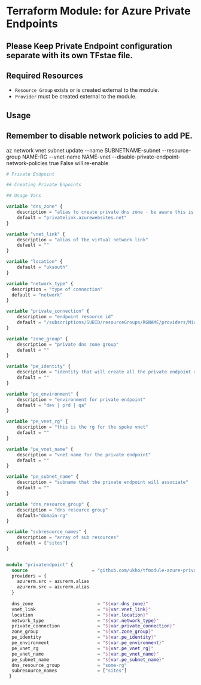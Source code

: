 # Terraform Module: for Azure Private Endpoints

## Please Keep Private Endpoint configuration separate with its own TFstae file. 

## Required Resources

- `Resource Group` exists or is created external to the module.
- `Provider` must be created external to the module.

## Usage

## Remember to disable network policies to add PE.

az network vnet subnet update --name SUBNETNAME-subnet --resource-group NAME-RG --vnet-name NAME-vnet --disable-private-endpoint-network-policies true
False will re-enable

```terraform
# Private Endpoint

## Creating Private Enpoints

## Usage Vars

variable "dns_zone" {
    description = "alias to create private dns zone - be aware this is dependant on the endpoint"
    default = "privatelink.azurewebsites.net"
}

variable "vnet_link" {
    description = "alias of the virtual network link"
    default = ""  
}

variable "location" {
    default = "uksouth"
}

variable "network_type" {
  description = "type of connection"
  default = "network"
}

variable "private_connection" {
    description = "endpoint resource id"	 
    default = "/subscriptions/SUBID/resourceGroups/RGNAME/providers/Microsoft.Web/sites/APP_SERVICE_NAME" 
}

variable "zone_group" {
    description = "private dns zone group"
    default = ""   
}

variable "pe_identity" {
    description = "identity that will create all the private endpoint resources required"
    default = ""
}

variable "pe_environment" {
    description = "environment for private endpoint"
    default = "dev | prd | qa"
}

variable "pe_vnet_rg" {
    description = "this is the rg for the spoke vnet"
    default = ""
}

variable "pe_vnet_name" {
    description = "vnet name for the private endpoint"
    default = ""
}

variable "pe_subnet_name" {
    description = "subname that the private endpoint will associate"
    default = ""
}

variable "dns_resource_group" {
    description = "dns resource group"
    default="domain-rg"
}

variable "subresource_names" {
    description = "array of sub resources"
    default = ["sites"]
}


module "privatendpoint" {
  source                        = "github.com/ukho/tfmodule-azure-private-endpoint?ref=0.2.1"
  providers = {
    azurerm.src = azurerm.alias
    azurerm.src = azurerm.alias
  }
  
  dns_zone                        = "${var.dns_zone}"
  vnet_link                       = "${var.vnet_link}"
  location                        = "${var.location}"
  network_type                    = "${var.network_type}"
  private_connection              = "${var.private_connection}"
  zone_group                      = "${var.zone_group}"
  pe_identity                     = "${var.pe_identity}"
  pe_environment                  = "${var.pe_environment}"
  pe_vnet_rg                      = "${var.pe_vnet_rg}"
  pe_vnet_name                    = "${var.pe_vnet_name}"
  pe_subnet_name                  = "${var.pe_subnet_name}"
  dns_resource_group              = "some-rg"
  subresource_names               = ["sites"]
 }
